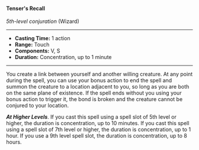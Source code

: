 #### Tenser's Recall
*5th-level conjuration* (Wizard)
___
- **Casting Time:** 1 action
- **Range:** Touch
- **Components:** V, S
- **Duration:** Concentration, up to 1 minute
---
You create a link between yourself and another willing creature. At any point during the spell, you can use your bonus action to end the spell and summon the creature to a location adjacent to you, so long as you are both on the same plane of existence. If the spell ends without you using your bonus action to trigger it, the bond is broken and the creature cannot be conjured to your location.

***At Higher Levels***. If you cast this spell using a spell slot of 5th level or higher, the duration is concentration, up to 10 minutes. If you cast this spell using a spell slot of 7th level or higher, the duration is concentration, up to 1 hour. If you use a 9th level spell slot, the duration is concentration, up to 8 hours.
